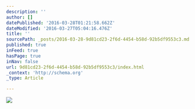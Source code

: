 ```yaml
---
description: ''
author: []
datePublished: '2016-03-28T01:21:58.662Z'
dateModified: '2016-03-27T05:04:16.476Z'
title: ''
sourcePath: _posts/2016-03-28-9d81cd23-2f6d-4454-b58d-92b5df9553c3.md
published: true
inFeed: true
hasPage: true
inNav: false
url: 9d81cd23-2f6d-4454-b58d-92b5df9553c3/index.html
_context: 'http://schema.org'
_type: Article

---
```

![](https://the-grid-user-content.s3-us-west-2.amazonaws.com/a84dcf60-dda8-4671-bf89-38c8cb8367ad.png)